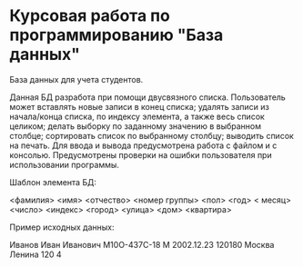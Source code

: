 # Курсовая работа по программированию "База данных"
База данных для учета студентов.

Данная БД разработа при помощи двусвязного списка. Пользователь может вставлять новые записи в конец списка; удалять записи из начала/конца списка, по индексу элемента, 
а также весь список целиком; делать выборку по заданному значению в выбранном столбце; сортировать список по выбранному столбцу; выводить список на печать. 
Для ввода и вывода предусмотрена работа с файлом и с консолью. Предусмотрены проверки на ошибки пользователя при использовании программы.

Шаблон элемента БД:

<фамилия> <имя> <отчество> <номер группы> <пол> <год> < месяц> <число> <индекс> <город> <улица> <дом> <квартира>

Пример исходных данных:

Иванов Иван Иванович М10О-437С-18 М 2002.12.23 120180 Москва Ленина 120 4
